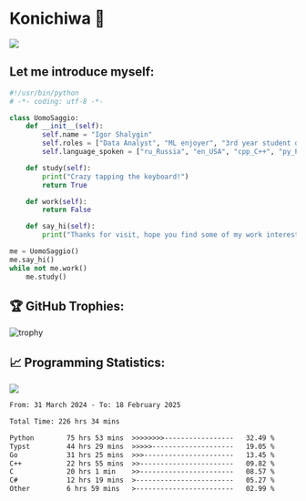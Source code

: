 # Konichiwa 👋
![](https://komarev.com/ghpvc/?username=IgorFandre&color=brightgreen)

## Let me introduce myself:
```py
#!/usr/bin/python
# -*- coding: utf-8 -*-

class UomoSaggio:
    def __init__(self):
        self.name = "Igor Shalygin"
        self.roles = ["Data Analyst", "ML enjoyer", "3rd year student of MIPT"]
        self.language_spoken = ["ru_Russia", "en_USA", "cpp_C++", "py_Python", "go_Golang"]

    def study(self):
        print("Crazy tapping the keyboard!")
        return True

    def work(self):
        return False

    def say_hi(self):
        print("Thanks for visit, hope you find some of my work interesting.")

me = UomoSaggio()
me.say_hi()
while not me.work()
    me.study()
```

## 🏆 GitHub Trophies:
![trophy](https://github-profile-trophy.vercel.app/?username=IgorFandre&title=MultiLanguage,Repositories,Commits,Experience,PullRequest,Reviews)

## 📈 Programming Statistics:

![](https://github-profile-summary-cards.vercel.app/api/cards/profile-details?username=IgorFandre&theme=solarized_dark)

<!--START_SECTION:waka-->

```txt
From: 31 March 2024 - To: 18 February 2025

Total Time: 226 hrs 34 mins

Python        75 hrs 53 mins  >>>>>>>>-----------------   32.49 %
Typst         44 hrs 29 mins  >>>>>--------------------   19.05 %
Go            31 hrs 25 mins  >>>----------------------   13.45 %
C++           22 hrs 55 mins  >>-----------------------   09.82 %
C             20 hrs 1 min    >>-----------------------   08.57 %
C#            12 hrs 19 mins  >------------------------   05.27 %
Other         6 hrs 59 mins   >------------------------   02.99 %
```

<!--END_SECTION:waka-->
